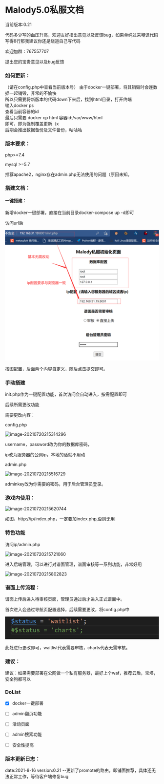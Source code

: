 # Malody5.0私服文档
当前版本:0.21  

代码多少写的血压升高，欢迎友好指出意见以及反馈bug，如果单纯过来嘲讽代码写得8行那我建议你还是绕道自己写代码  

欢迎加群：767557707  

提出您的宝贵意见以及bug反馈  


### 如何更新：
（请在config.php中查看当前版本号）
由于docker一键部署，将其销毁时会连数据一起销毁，非常的不愉快  
所以只需要将新版本的代码down下来后，找到html目录，打开终端  
输入docker ps  
查看当前容器的id  
最后只需要
docker cp html 容器id:/var/www/html  
即可，即为强制覆盖更新（x  
后期会推出数据备份及文件备份，咕咕咕


### 版本要求：

php>=7.4

mysql >=5.7

推荐apache2，nginx存在admin.php无法使用的问题（原因未知。

### 搭建文档：

#### 一键搭建：

新增docker一键部署，直接在当前目录docker-compose up -d即可

访问url后

![image-20210729220716457](/README.assets/image-20210729220716457.png)

按图配置，后面两个内容自定义，随后点击提交即可。

### 手动搭建

init.php作为一键配置功能，首次访问会自动进入，按需配置即可

后续所需更改功能

需要更改内容：

config.php

![image-20210720215314296](/README.assets/image-20210720215314296.png)

username，password改为你的数据库密码，

ip改为服务器的公网ip，本地的话就不用动

admin.php

![image-20210720215516729](/README.assets/image-20210720215516729.png)

adminkey改为你需要的密码，用于后台管理员登录。

### 游戏内使用：

![image-20210720215620744](/README.assets/image-20210720215620744.png)

如图，http://ip/index.php，一定要加index.php,否则无用

### 特色功能

访问ip/admin.php

![image-20210720215721060](/README.assets/image-20210720215721060.png)

进入后端管理，可以进行对谱面管理，谱面审核等一系列功能，非常好用

![image-20210720215802823](/README.assets/image-20210720215802823.png)

### 谱面上传流程：

谱面上传后进入待审核页面，管理员通过后才进入正式谱面中。

首次进入会通过导航页配置选择，后续需要更改，将config.php中

![image-20210729221041172](/README.assets/image-20210729221041172.png)

此处进行更改即可，waitlist代表需要审核，charts代表无需审核。

### 建议：

建议：如果需要部署在公网做一个私有服务器，最好上个waf，推荐云盾，宝塔，安全狗都可以

### DoList

- [x] docker一键部署

- [ ] admin翻页功能
- [ ] 活动页面
- [ ] admin搜索功能
- [ ] 安全性提高


### 版本更新日志：

date:2021-8-16
version:0.21
--更新了promote的路由，即铺面推荐，具体还无法正常工作，等待客户端修复bug